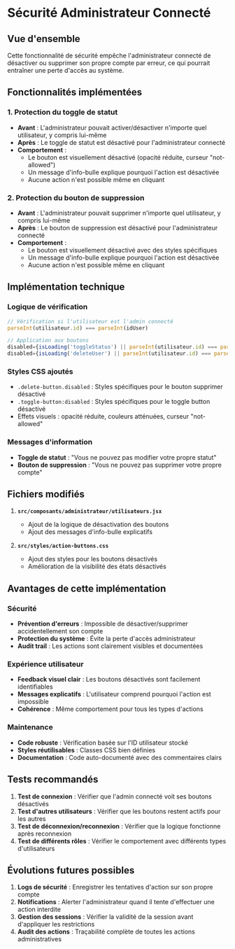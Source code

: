 # Sécurité Administrateur Connecté

## Vue d'ensemble

Cette fonctionnalité de sécurité empêche l'administrateur connecté de désactiver ou supprimer son propre compte par erreur, ce qui pourrait entraîner une perte d'accès au système.

## Fonctionnalités implémentées

### 1. Protection du toggle de statut
- **Avant** : L'administrateur pouvait activer/désactiver n'importe quel utilisateur, y compris lui-même
- **Après** : Le toggle de statut est désactivé pour l'administrateur connecté
- **Comportement** : 
  - Le bouton est visuellement désactivé (opacité réduite, curseur "not-allowed")
  - Un message d'info-bulle explique pourquoi l'action est désactivée
  - Aucune action n'est possible même en cliquant

### 2. Protection du bouton de suppression
- **Avant** : L'administrateur pouvait supprimer n'importe quel utilisateur, y compris lui-même
- **Après** : Le bouton de suppression est désactivé pour l'administrateur connecté
- **Comportement** :
  - Le bouton est visuellement désactivé avec des styles spécifiques
  - Un message d'info-bulle explique pourquoi l'action est désactivée
  - Aucune action n'est possible même en cliquant

## Implémentation technique

### Logique de vérification
```javascript
// Vérification si l'utilisateur est l'admin connecté
parseInt(utilisateur.id) === parseInt(idUser)

// Application aux boutons
disabled={isLoading('toggleStatus') || parseInt(utilisateur.id) === parseInt(idUser)}
disabled={isLoading('deleteUser') || parseInt(utilisateur.id) === parseInt(idUser)}
```

### Styles CSS ajoutés
- `.delete-button.disabled` : Styles spécifiques pour le bouton supprimer désactivé
- `.toggle-button:disabled` : Styles spécifiques pour le toggle button désactivé
- Effets visuels : opacité réduite, couleurs atténuées, curseur "not-allowed"

### Messages d'information
- **Toggle de statut** : "Vous ne pouvez pas modifier votre propre statut"
- **Bouton de suppression** : "Vous ne pouvez pas supprimer votre propre compte"

## Fichiers modifiés

1. **`src/composants/administrateur/utilisateurs.jsx`**
   - Ajout de la logique de désactivation des boutons
   - Ajout des messages d'info-bulle explicatifs

2. **`src/styles/action-buttons.css`**
   - Ajout des styles pour les boutons désactivés
   - Amélioration de la visibilité des états désactivés

## Avantages de cette implémentation

### Sécurité
- **Prévention d'erreurs** : Impossible de désactiver/supprimer accidentellement son compte
- **Protection du système** : Évite la perte d'accès administrateur
- **Audit trail** : Les actions sont clairement visibles et documentées

### Expérience utilisateur
- **Feedback visuel clair** : Les boutons désactivés sont facilement identifiables
- **Messages explicatifs** : L'utilisateur comprend pourquoi l'action est impossible
- **Cohérence** : Même comportement pour tous les types d'actions

### Maintenance
- **Code robuste** : Vérification basée sur l'ID utilisateur stocké
- **Styles réutilisables** : Classes CSS bien définies
- **Documentation** : Code auto-documenté avec des commentaires clairs

## Tests recommandés

1. **Test de connexion** : Vérifier que l'admin connecté voit ses boutons désactivés
2. **Test d'autres utilisateurs** : Vérifier que les boutons restent actifs pour les autres
3. **Test de déconnexion/reconnexion** : Vérifier que la logique fonctionne après reconnexion
4. **Test de différents rôles** : Vérifier le comportement avec différents types d'utilisateurs

## Évolutions futures possibles

1. **Logs de sécurité** : Enregistrer les tentatives d'action sur son propre compte
2. **Notifications** : Alerter l'administrateur quand il tente d'effectuer une action interdite
3. **Gestion des sessions** : Vérifier la validité de la session avant d'appliquer les restrictions
4. **Audit des actions** : Traçabilité complète de toutes les actions administratives 